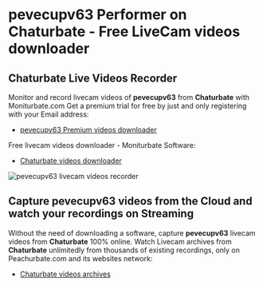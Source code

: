# pevecupv63 Performer on Chaturbate - Free LiveCam videos downloader

## Chaturbate Live Videos Recorder

Monitor and record livecam videos of **pevecupv63** from **Chaturbate** with Moniturbate.com
Get a premium trial for free by just and only registering with your Email address:
* [pevecupv63 Premium videos downloader](https://moniturbate.com/request-demo-licence-key.html)

Free livecam videos downloader - Moniturbate Software:
* [Chaturbate videos downloader](https://moniturbate.com/moniturbate-download-software.html)

![pevecupv63 livecam videos recorder](https://peachurnet.com/templates/moniturbate-software.png)


## Capture pevecupv63 videos from the Cloud and watch your recordings on Streaming

Without the need of downloading a software, capture **pevecupv63** livecam videos from **Chaturbate** 100% online.
Watch Livecam archives from **Chaturbate** unlimitedly from thousands of existing recordings, only on Peachurbate.com and its websites network:
* [Chaturbate videos archives](https://peachurnet.com/)
